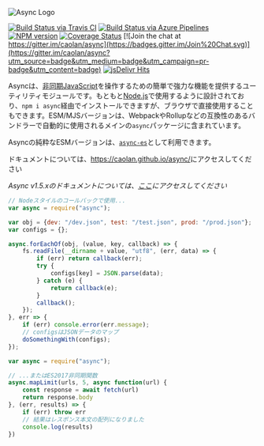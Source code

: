 ![Async Logo](https://raw.githubusercontent.com/caolan/async/master/logo/async-logo_readme.jpg)

[![Build Status via Travis CI](https://travis-ci.org/caolan/async.svg?branch=master)](https://travis-ci.org/caolan/async)
[![Build Status via Azure Pipelines](https://dev.azure.com/caolanmcmahon/async/_apis/build/status/caolan.async?branchName=master)](https://dev.azure.com/caolanmcmahon/async/_build/latest?definitionId=1&branchName=master)
[![NPM version](https://img.shields.io/npm/v/async.svg)](https://www.npmjs.com/package/async)
[![Coverage Status](https://coveralls.io/repos/caolan/async/badge.svg?branch=master)](https://coveralls.io/r/caolan/async?branch=master)
[![Join the chat at https://gitter.im/caolan/async](https://badges.gitter.im/Join%20Chat.svg)](https://gitter.im/caolan/async?utm_source=badge&utm_medium=badge&utm_campaign=pr-badge&utm_content=badge)
[![jsDelivr Hits](https://data.jsdelivr.com/v1/package/npm/async/badge?style=rounded)](https://www.jsdelivr.com/package/npm/async)

<!--
|Linux|Windows|MacOS|
|-|-|-|
|[![Linux Build Status](https://dev.azure.com/caolanmcmahon/async/_apis/build/status/caolan.async?branchName=master&jobName=Linux&configuration=Linux%20node_10_x)](https://dev.azure.com/caolanmcmahon/async/_build/latest?definitionId=1&branchName=master) | [![Windows Build Status](https://dev.azure.com/caolanmcmahon/async/_apis/build/status/caolan.async?branchName=master&jobName=Windows&configuration=Windows%20node_10_x)](https://dev.azure.com/caolanmcmahon/async/_build/latest?definitionId=1&branchName=master) | [![MacOS Build Status](https://dev.azure.com/caolanmcmahon/async/_apis/build/status/caolan.async?branchName=master&jobName=OSX&configuration=OSX%20node_10_x)](https://dev.azure.com/caolanmcmahon/async/_build/latest?definitionId=1&branchName=master)| -->

Asyncは、[非同期JavaScript](http://caolan.github.io/async/v3/global.html)を操作するための簡単で強力な機能を提供するユーティリティモジュールです。もともと[Node.js](https://nodejs.org/)で使用するように設計されており、`npm i async`経由でインストールできますが、ブラウザで直接使用することもできます。ESM/MJSバージョンは、WebpackやRollupなどの互換性のあるバンドラーで自動的に使用されるメインの`async`パッケージに含まれています。

Asyncの純粋なESMバージョンは、[`async-es`](https://www.npmjs.com/package/async-es)として利用できます。

ドキュメントについては、<https://caolan.github.io/async/>にアクセスしてください

*Async v1.5.xのドキュメントについては、[ここ](https://github.com/caolan/async/blob/v1.5.2/README.md)にアクセスしてください*


```javascript
// Nodeスタイルのコールバックで使用...
var async = require("async");

var obj = {dev: "/dev.json", test: "/test.json", prod: "/prod.json"};
var configs = {};

async.forEachOf(obj, (value, key, callback) => {
    fs.readFile(__dirname + value, "utf8", (err, data) => {
        if (err) return callback(err);
        try {
            configs[key] = JSON.parse(data);
        } catch (e) {
            return callback(e);
        }
        callback();
    });
}, err => {
    if (err) console.error(err.message);
    // configsはJSONデータのマップ
    doSomethingWith(configs);
});
```

```javascript
var async = require("async");

// ...またはES2017非同期関数
async.mapLimit(urls, 5, async function(url) {
    const response = await fetch(url)
    return response.body
}, (err, results) => {
    if (err) throw err
    // 結果はレスポンス本文の配列になりました
    console.log(results)
})
```
